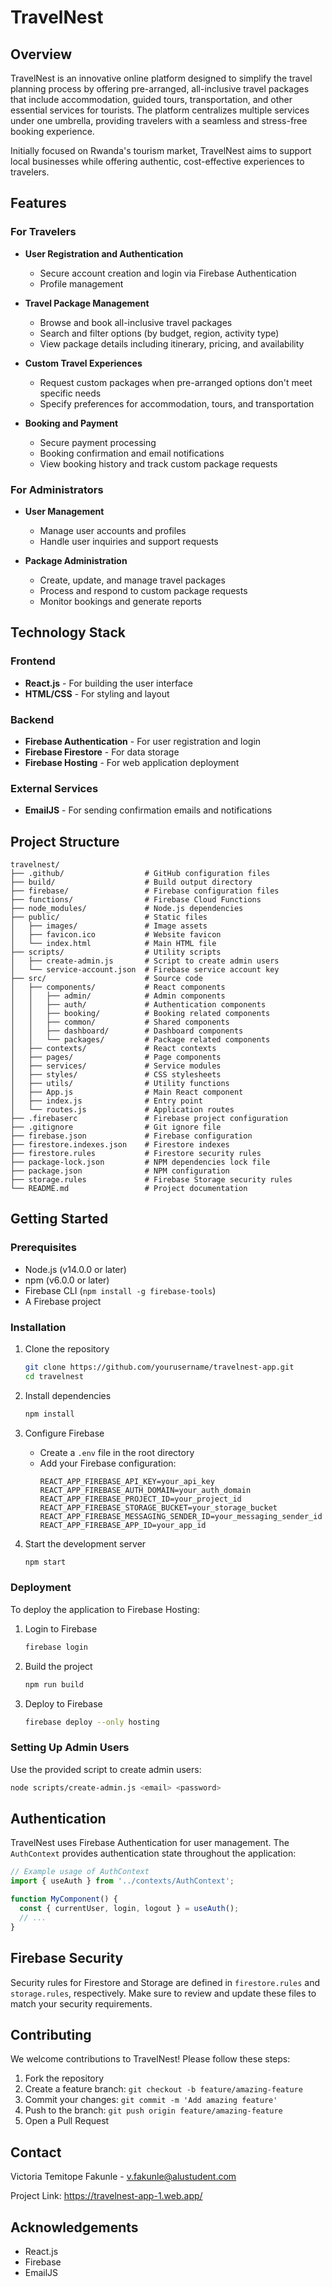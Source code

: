 # TravelNest
## Overview
TravelNest is an innovative online platform designed to simplify the travel planning process by offering pre-arranged, all-inclusive travel packages that include accommodation, guided tours, transportation, and other essential services for tourists. The platform centralizes multiple services under one umbrella, providing travelers with a seamless and stress-free booking experience.

Initially focused on Rwanda's tourism market, TravelNest aims to support local businesses while offering authentic, cost-effective experiences to travelers.

## Features

### For Travelers
- **User Registration and Authentication**
  - Secure account creation and login via Firebase Authentication
  - Profile management

- **Travel Package Management**
  - Browse and book all-inclusive travel packages
  - Search and filter options (by budget, region, activity type)
  - View package details including itinerary, pricing, and availability

- **Custom Travel Experiences**
  - Request custom packages when pre-arranged options don't meet specific needs
  - Specify preferences for accommodation, tours, and transportation

- **Booking and Payment**
  - Secure payment processing
  - Booking confirmation and email notifications
  - View booking history and track custom package requests

### For Administrators
- **User Management**
  - Manage user accounts and profiles
  - Handle user inquiries and support requests

- **Package Administration**
  - Create, update, and manage travel packages
  - Process and respond to custom package requests
  - Monitor bookings and generate reports

## Technology Stack

### Frontend
- **React.js** - For building the user interface
- **HTML/CSS** - For styling and layout

### Backend
- **Firebase Authentication** - For user registration and login
- **Firebase Firestore** - For data storage
- **Firebase Hosting** - For web application deployment

### External Services
- **EmailJS** - For sending confirmation emails and notifications

## Project Structure
```
travelnest/
├── .github/                  # GitHub configuration files
├── build/                    # Build output directory
├── firebase/                 # Firebase configuration files
├── functions/                # Firebase Cloud Functions
├── node_modules/             # Node.js dependencies
├── public/                   # Static files
│   ├── images/               # Image assets
│   ├── favicon.ico           # Website favicon
│   └── index.html            # Main HTML file
├── scripts/                  # Utility scripts
│   ├── create-admin.js       # Script to create admin users
│   └── service-account.json  # Firebase service account key
├── src/                      # Source code
│   ├── components/           # React components
│   │   ├── admin/            # Admin components
│   │   ├── auth/             # Authentication components
│   │   ├── booking/          # Booking related components
│   │   ├── common/           # Shared components
│   │   ├── dashboard/        # Dashboard components
│   │   └── packages/         # Package related components
│   ├── contexts/             # React contexts
│   ├── pages/                # Page components
│   ├── services/             # Service modules
│   ├── styles/               # CSS stylesheets
│   ├── utils/                # Utility functions
│   ├── App.js                # Main React component
│   ├── index.js              # Entry point
│   └── routes.js             # Application routes
├── .firebaserc               # Firebase project configuration
├── .gitignore                # Git ignore file
├── firebase.json             # Firebase configuration
├── firestore.indexes.json    # Firestore indexes
├── firestore.rules           # Firestore security rules
├── package-lock.json         # NPM dependencies lock file
├── package.json              # NPM configuration
├── storage.rules             # Firebase Storage security rules
└── README.md                 # Project documentation
```

## Getting Started

### Prerequisites
- Node.js (v14.0.0 or later)
- npm (v6.0.0 or later)
- Firebase CLI (`npm install -g firebase-tools`)
- A Firebase project

### Installation
1. Clone the repository
   ```bash
   git clone https://github.com/yourusername/travelnest-app.git
   cd travelnest
   ```

2. Install dependencies
   ```bash
   npm install
   ```

3. Configure Firebase
   - Create a `.env` file in the root directory
   - Add your Firebase configuration:
     ```
     REACT_APP_FIREBASE_API_KEY=your_api_key
     REACT_APP_FIREBASE_AUTH_DOMAIN=your_auth_domain
     REACT_APP_FIREBASE_PROJECT_ID=your_project_id
     REACT_APP_FIREBASE_STORAGE_BUCKET=your_storage_bucket
     REACT_APP_FIREBASE_MESSAGING_SENDER_ID=your_messaging_sender_id
     REACT_APP_FIREBASE_APP_ID=your_app_id
     ```

4. Start the development server
   ```bash
   npm start
   ```

### Deployment
To deploy the application to Firebase Hosting:

1. Login to Firebase
   ```bash
   firebase login
   ```

2. Build the project
   ```bash
   npm run build
   ```

3. Deploy to Firebase
   ```bash
   firebase deploy --only hosting
   ```

### Setting Up Admin Users
Use the provided script to create admin users:

```bash
node scripts/create-admin.js <email> <password>
```

## Authentication

TravelNest uses Firebase Authentication for user management. The `AuthContext` provides authentication state throughout the application:

```jsx
// Example usage of AuthContext
import { useAuth } from '../contexts/AuthContext';

function MyComponent() {
  const { currentUser, login, logout } = useAuth();
  // ...
}
```

## Firebase Security

Security rules for Firestore and Storage are defined in `firestore.rules` and `storage.rules`, respectively. Make sure to review and update these files to match your security requirements.

## Contributing
We welcome contributions to TravelNest! Please follow these steps:

1. Fork the repository
2. Create a feature branch: `git checkout -b feature/amazing-feature`
3. Commit your changes: `git commit -m 'Add amazing feature'`
4. Push to the branch: `git push origin feature/amazing-feature`
5. Open a Pull Request


## Contact
Victoria Temitope Fakunle - v.fakunle@alustudent.com

Project Link: https://travelnest-app-1.web.app/ 

## Acknowledgements
- React.js
- Firebase
- EmailJS
